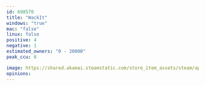 ```yaml
---
id: 698570
title: "WackIt"
windows: "true"
mac: "false"
linux: false
positive: 4
negative: 1
estimated_owners: "0 - 20000"
peak_ccu: 0

image: https://shared.akamai.steamstatic.com/store_item_assets/steam/apps/698570/header.jpg?t=1503704554
opinions:
---
```

